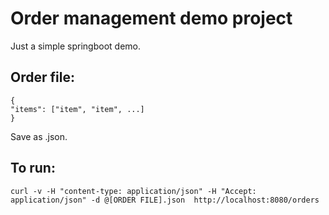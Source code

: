 # Order management demo project

Just a simple springboot demo.

## Order file:

    {
    "items": ["item", "item", ...]
    }

Save as .json.

## To run:

    curl -v -H "content-type: application/json" -H "Accept: application/json" -d @[ORDER FILE].json  http://localhost:8080/orders
